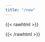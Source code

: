 ```yaml
---
title: "/now"
---
```


{{< rawhtml >}}
<script src="https://omgnow.rknight.me/now.js?a=thegreekgeek"></script>

{{< /rawhtml >}}